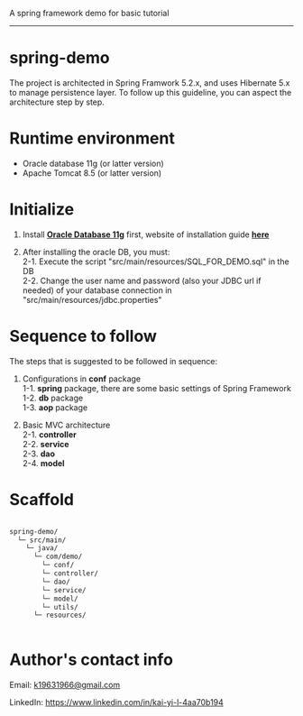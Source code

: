 A spring framework demo for basic tutorial

---

# spring-demo

The project is architected in Spring Framwork 5.2.x, and uses Hibernate 5.x to manage persistence layer. 
To follow up this guideline, you can aspect the architecture step by step. <Br/>

# Runtime environment

* Oracle database 11g (or latter version)
* Apache Tomcat 8.5 (or latter version)


# Initialize

1. Install <a href="https://www.oracle.com/tw/database/technologies/112010-win64soft.html">__Oracle Database 11g__</a> first,
website of installation guide <a href="http://dog0416.blogspot.com/2013/12/databasewindow-oracle-11g.html">__here__</a><Br/>

2. After installing the oracle DB, you must: <Br/>
	2-1. Execute the script "src/main/resources/SQL_FOR_DEMO.sql" in the DB<Br/>
	2-2. Change the user name and password (also your JDBC url if needed) of your database connection in "src/main/resources/jdbc.properties"<Br/>


# Sequence to follow

The steps that is suggested to be followed in sequence:

1. Configurations in __conf__ package<Br/>
	1-1. __spring__ package, there are some basic settings of Spring Framework<Br/>
	1-2. __db__ package<Br/>
	1-3. __aop__ package<Br/>
	
2. Basic MVC architecture<Br/>
	2-1. __controller__<Br/>
	2-2. __service__<Br/>
	2-3. __dao__<Br/>
	2-4. __model__<Br/>



# Scaffold

```txt

spring-demo/
  └─ src/main/
    └─ java/
      └─ com/demo/
    	└─ conf/
    	└─ controller/
    	└─ dao/
    	└─ service/
    	└─ model/
    	└─ utils/
      └─ resources/
  
```


# Author's contact info
Email: k19631966@gmail.com

LinkedIn: https://www.linkedin.com/in/kai-yi-l-4aa70b194
